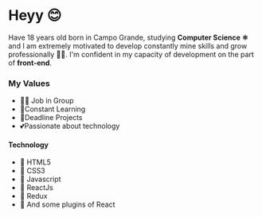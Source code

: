 # Heyy 😊

Have 18 years old born in Campo Grande, studying **Computer Science ⚛️** and I am extremely motivated to develop constantly mine skills and grow professionally 👨‍💻. I'm confident in my capacity of development on the part of **front-end**.

### My Values
- 👨‍💻 Job in Group
- 🤯Constant Learning
- 💨Deadline Projects
- 💕Passionate about technology

####  Technology
- 🧡 HTML5
- 💙 CSS3
- 💛 Javascript
- 💜 ReactJs
- 💜 Redux
- 💞 And some plugins of React
